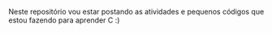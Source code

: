 Neste repositório vou estar postando as atividades e pequenos códigos que estou fazendo para aprender C :)
